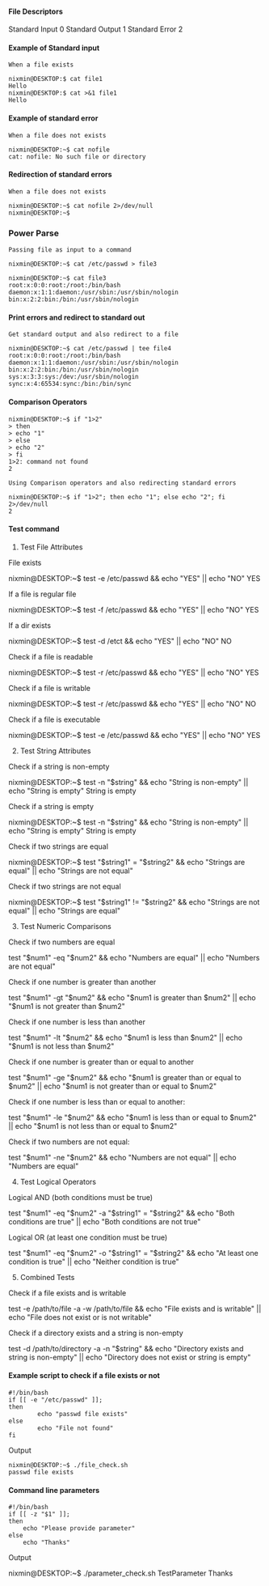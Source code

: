 #### File Descriptors

Standard Input          0
Standard Output         1
Standard Error          2

#### Example of Standard input 
```
When a file exists

nixmin@DESKTOP:$ cat file1
Hello
nixmin@DESKTOP:$ cat >&1 file1
Hello
```

#### Example of standard error
```
When a file does not exists

nixmin@DESKTOP:~$ cat nofile
cat: nofile: No such file or directory
```

#### Redirection of standard errors
```
When a file does not exists

nixmin@DESKTOP:~$ cat nofile 2>/dev/null
nixmin@DESKTOP:~$
```

### Power Parse
```
Passing file as input to a command

nixmin@DESKTOP:~$ cat /etc/passwd > file3

nixmin@DESKTOP:~$ cat file3
root:x:0:0:root:/root:/bin/bash
daemon:x:1:1:daemon:/usr/sbin:/usr/sbin/nologin
bin:x:2:2:bin:/bin:/usr/sbin/nologin
```

#### Print errors and redirect to standard out
```
Get standard output and also redirect to a file

nixmin@DESKTOP:~$ cat /etc/passwd | tee file4
root:x:0:0:root:/root:/bin/bash
daemon:x:1:1:daemon:/usr/sbin:/usr/sbin/nologin
bin:x:2:2:bin:/bin:/usr/sbin/nologin
sys:x:3:3:sys:/dev:/usr/sbin/nologin
sync:x:4:65534:sync:/bin:/bin/sync
```

#### Comparison Operators
```
nixmin@DESKTOP:~$ if "1>2"
> then
> echo "1"
> else
> echo "2"
> fi
1>2: command not found
2

Using Comparison operators and also redirecting standard errors 

nixmin@DESKTOP:~$ if "1>2"; then echo "1"; else echo "2"; fi 2>/dev/null
2
```


#### Test command

1) Test File Attributes

File exists

nixmin@DESKTOP:~$ test -e /etc/passwd && echo "YES" || echo "NO"
YES


If a file is regular file

nixmin@DESKTOP:~$ test -f /etc/passwd && echo "YES" || echo "NO"
YES

If a dir exists

nixmin@DESKTOP:~$ test -d /etct && echo "YES" || echo "NO"
NO

Check if a file is readable

nixmin@DESKTOP:~$ test -r /etc/passwd && echo "YES" || echo "NO"
YES

Check if a file is writable

nixmin@DESKTOP:~$ test -r /etc/passwd && echo "YES" || echo "NO"
NO

Check if a file is executable

nixmin@DESKTOP:~$ test -e /etc/passwd && echo "YES" || echo "NO"
YES


2) Test String Attributes

Check if a string is non-empty

nixmin@DESKTOP:~$ test -n "$string" && echo "String is non-empty" || echo "String is empty"
String is empty

Check if a string is empty

nixmin@DESKTOP:~$ test -n "$string" && echo "String is non-empty" || echo "String is empty"
String is empty

Check if two strings are equal

nixmin@DESKTOP:~$ test "$string1" = "$string2" && echo "Strings are equal" || echo "Strings are not equal"

Check if two strings are not equal

nixmin@DESKTOP:~$ test "$string1" != "$string2" && echo "Strings are not equal" || echo "Strings are equal"

3) Test Numeric Comparisons

Check if two numbers are equal

test "$num1" -eq "$num2" && echo "Numbers are equal" || echo "Numbers are not equal"

Check if one number is greater than another

test "$num1" -gt "$num2" && echo "$num1 is greater than $num2" || echo "$num1 is not greater than $num2"

Check if one number is less than another

test "$num1" -lt "$num2" && echo "$num1 is less than $num2" || echo "$num1 is not less than $num2"

Check if one number is greater than or equal to another

test "$num1" -ge "$num2" && echo "$num1 is greater than or equal to $num2" || echo "$num1 is not greater than or equal to $num2"

Check if one number is less than or equal to another:

test "$num1" -le "$num2" && echo "$num1 is less than or equal to $num2" || echo "$num1 is not less than or equal to $num2"

Check if two numbers are not equal:

test "$num1" -ne "$num2" && echo "Numbers are not equal" || echo "Numbers are equal"


4) Test Logical Operators

Logical AND (both conditions must be true)

test "$num1" -eq "$num2" -a "$string1" = "$string2" && echo "Both conditions are true" || echo "Both conditions are not true"


Logical OR (at least one condition must be true)

test "$num1" -eq "$num2" -o "$string1" = "$string2" && echo "At least one condition is true" || echo "Neither condition is true"


5) Combined Tests

Check if a file exists and is writable

test -e /path/to/file -a -w /path/to/file && echo "File exists and is writable" || echo "File does not exist or is not writable"

Check if a directory exists and a string is non-empty

test -d /path/to/directory -a -n "$string" && echo "Directory exists and string is non-empty" || echo "Directory does not exist or string is empty"


#### Example script to check if a file exists or not
```
#!/bin/bash
if [[ -e "/etc/passwd" ]];
then
        echo "passwd file exists"
else
        echo "File not found"
fi
```
Output

```
nixmin@DESKTOP:~$ ./file_check.sh
passwd file exists
```

#### Command line parameters 
```
#!/bin/bash
if [[ -z "$1" ]]; 
then
    echo "Please provide parameter"
else
    echo "Thanks"
```

Output

nixmin@DESKTOP:~$ ./parameter_check.sh TestParameter
Thanks
